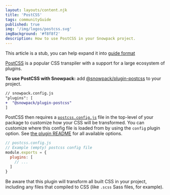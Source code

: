 ```yaml
---
layout: layouts/content.njk
title: 'PostCSS'
tags: communityGuide
published: true
img: '/img/logos/postcss.svg'
imgBackground: '#f8f8f2'
description: How to use PostCSS in your Snowpack project.
---
```


<div class="stub">
This article is a stub, you can help expand it into <a href="https://documentation.divio.com/how-to-guides/">guide format</a>
</div>


[PostCSS](https://postcss.org/) is a popular CSS transpiler with a support for a large ecosystem of plugins.

**To use PostCSS with Snowpack:** add [@snowpack/plugin-postcss](https://www.npmjs.com/package/@snowpack/plugin-postcss) to your project.

```diff
// snowpack.config.js
"plugins": [
+  "@snowpack/plugin-postcss"
]
```

PostCSS then requires a [`postcss.config.js`](https://github.com/postcss/postcss#usage) file in the top-level of your package to customize how your CSS will be transformed. You can customize where this config file is loaded from by using the `config` plugin option. See [the plugin README](https://www.npmjs.com/package/@snowpack/plugin-postcss) for all available options.

```js
// postcss.config.js
// Example (empty) postcss config file
module.exports = {
  plugins: [
    // ...
  ]
}
```

Be aware that this plugin will transform all built CSS in your project, including any files that compiled to CSS (like `.scss` Sass files, for example).
